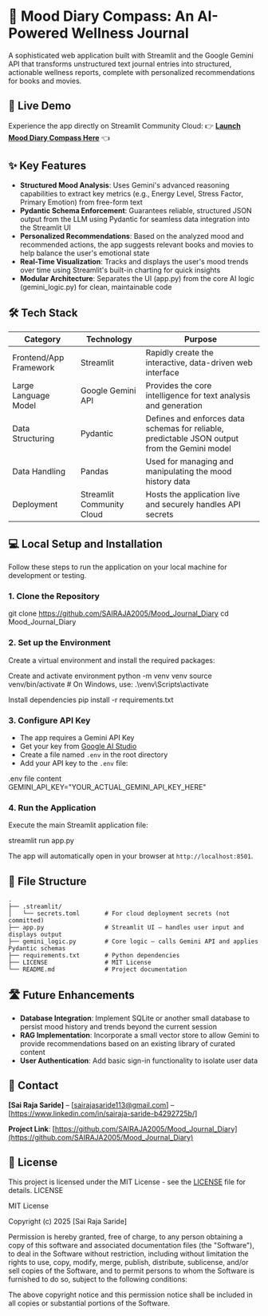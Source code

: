 # 🧘 Mood Diary Compass: An AI-Powered Wellness Journal

A sophisticated web application built with Streamlit and the Google Gemini API that transforms unstructured text journal entries into structured, actionable wellness reports, complete with personalized recommendations for books and movies.

## 🚀 Live Demo

Experience the app directly on Streamlit Community Cloud:
👉 **[Launch Mood Diary Compass Here](https://mood-journal-dairy.streamlit.app/)** 👈

## ✨ Key Features

- **Structured Mood Analysis**: Uses Gemini's advanced reasoning capabilities to extract key metrics (e.g., Energy Level, Stress Factor, Primary Emotion) from free-form text
- **Pydantic Schema Enforcement**: Guarantees reliable, structured JSON output from the LLM using Pydantic for seamless data integration into the Streamlit UI
- **Personalized Recommendations**: Based on the analyzed mood and recommended actions, the app suggests relevant books and movies to help balance the user's emotional state
- **Real-Time Visualization**: Tracks and displays the user's mood trends over time using Streamlit's built-in charting for quick insights
- **Modular Architecture**: Separates the UI (app.py) from the core AI logic (gemini_logic.py) for clean, maintainable code

## 🛠️ Tech Stack

| Category | Technology | Purpose |
|----------|------------|---------|
| Frontend/App Framework | Streamlit | Rapidly create the interactive, data-driven web interface |
| Large Language Model | Google Gemini API | Provides the core intelligence for text analysis and generation |
| Data Structuring | Pydantic | Defines and enforces data schemas for reliable, predictable JSON output from the Gemini model |
| Data Handling | Pandas | Used for managing and manipulating the mood history data |
| Deployment | Streamlit Community Cloud | Hosts the application live and securely handles API secrets |

## 💻 Local Setup and Installation

Follow these steps to run the application on your local machine for development or testing.

### 1. Clone the Repository

git clone https://github.com/SAIRAJA2005/Mood_Journal_Diary
cd Mood_Journal_Diary


### 2. Set up the Environment

Create a virtual environment and install the required packages:

Create and activate environment
python -m venv venv
source venv/bin/activate # On Windows, use: .\venv\Scripts\activate

Install dependencies
pip install -r requirements.txt


### 3. Configure API Key

- The app requires a Gemini API Key
- Get your key from [Google AI Studio](https://aistudio.google.com/apikey)
- Create a file named `.env` in the root directory
- Add your API key to the `.env` file:

.env file content
GEMINI_API_KEY="YOUR_ACTUAL_GEMINI_API_KEY_HERE"



### 4. Run the Application

Execute the main Streamlit application file:

streamlit run app.py



The app will automatically open in your browser at `http://localhost:8501`.

## 📁 File Structure

```plaintext
.
├── .streamlit/
│   └── secrets.toml       # For cloud deployment secrets (not committed)
├── app.py                 # Streamlit UI — handles user input and displays output
├── gemini_logic.py        # Core logic — calls Gemini API and applies Pydantic schemas
├── requirements.txt       # Python dependencies
├── LICENSE                # MIT License
└── README.md              # Project documentation

```


## 🛣️ Future Enhancements

- **Database Integration**: Implement SQLite or another small database to persist mood history and trends beyond the current session
- **RAG Implementation**: Incorporate a small vector store to allow Gemini to provide recommendations based on an existing library of curated content
- **User Authentication**: Add basic sign-in functionality to isolate user data

## 📧 Contact

**[Sai Raja Saride]** – [sairajasaride113@gmail.com] – [https://www.linkedin.com/in/sairaja-saride-b4292725b/]

**Project Link**: [https://github.com/SAIRAJA2005/Mood_Journal_Diary](https://github.com/SAIRAJA2005/Mood_Journal_Diary)

## 📝 License

This project is licensed under the MIT License - see the [LICENSE](LICENSE) file for details.
LICENSE

MIT License

Copyright (c) 2025 [Sai Raja Saride]

Permission is hereby granted, free of charge, to any person obtaining a copy
of this software and associated documentation files (the "Software"), to deal
in the Software without restriction, including without limitation the rights
to use, copy, modify, merge, publish, distribute, sublicense, and/or sell
copies of the Software, and to permit persons to whom the Software is
furnished to do so, subject to the following conditions:

The above copyright notice and this permission notice shall be included in all
copies or substantial portions of the Software.

